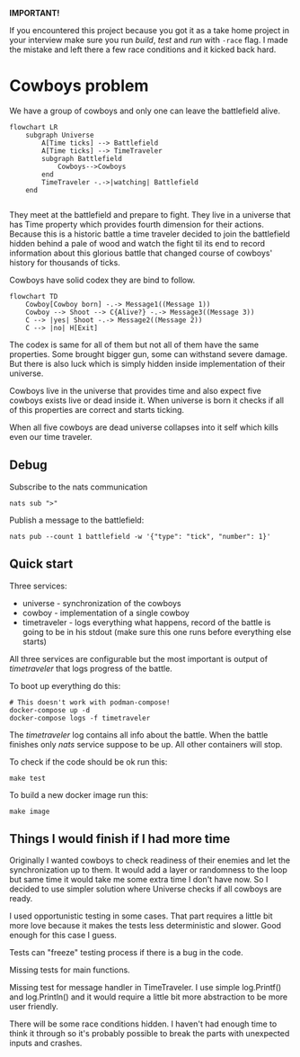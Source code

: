 **IMPORTANT!**

If you encountered this project because you got it as a take home project in your interview make sure you run _build_, _test_ and _run_ with `-race` flag. I made the mistake and left there a few race conditions and it kicked back hard.

# Cowboys problem

We have a group of cowboys and only one can leave the battlefield alive.

```mermaid
flowchart LR
    subgraph Universe
        A[Time ticks] --> Battlefield
        A[Time ticks] --> TimeTraveler
        subgraph Battlefield
            Cowboys-->Cowboys
        end
        TimeTraveler -.->|watching| Battlefield
    end
    
```

They meet at the battlefield and prepare to fight. They live in a universe that has Time property which provides fourth dimension for their actions. Because this is a historic battle a time traveler decided to join the battlefield hidden behind a pale of wood and watch the fight til its end to record information about this glorious battle that changed course of cowboys' history for thousands of ticks.

Cowboys have solid codex they are bind to follow.

```mermaid
flowchart TD
    Cowboy[Cowboy born] -.-> Message1((Message 1))
    Cowboy --> Shoot --> C{Alive?} -.-> Message3((Message 3))
    C --> |yes| Shoot -.-> Message2((Message 2))
    C --> |no| H[Exit]
```

The codex is same for all of them but not all of them have the same properties. Some brought bigger gun, some can withstand severe damage. But there is also luck which is simply hidden inside implementation of their universe.

Cowboys live in the universe that provides time and also expect five cowboys exists live or dead inside it. When universe is born it checks if all of this properties are correct and starts ticking.

When all five cowboys are dead universe collapses into it self which kills even our time traveler.


## Debug

Subscribe to the nats communication

    nats sub ">"

Publish a message to the battlefield:

    nats pub --count 1 battlefield -w '{"type": "tick", "number": 1}'

## Quick start

Three services:

* universe - synchronization of the cowboys
* cowboy - implementation of a single cowboy
* timetraveler - logs everything what happens, record of the battle is going to be in his stdout (make sure this one runs before everything else starts)

All three services are configurable but the most important is output of *timetraveler* that logs progress of the battle.

To boot up everything do this:

```shell
# This doesn't work with podman-compose!
docker-compose up -d
docker-compose logs -f timetraveler
```

The *timetraveler* log contains all info about the battle. When the battle finishes only *nats* service suppose to be up. All other containers will stop.

To check if the code should be ok run this:

```shell
make test
```

To build a new docker image run this:

```shell
make image
```

## Things I would finish if I had more time

Originally I wanted cowboys to check readiness of their enemies and let the synchronization up to them. It would add a layer or randomness
to the loop but same time it would take me some extra time I don't have now. So I decided to use simpler solution where Universe checks if
all cowboys are ready.

I used opportunistic testing in some cases. That part requires a little bit more love because it makes
the tests less deterministic and slower. Good enough for this case I guess.

Tests can "freeze" testing process if there is a bug in the code.

Missing tests for main functions.

Missing test for message handler in TimeTraveler. I use simple log.Printf() and log.Println() and it would require a little bit more abstraction to be more user friendly.

There will be some race conditions hidden. I haven't had enough time to think it through so it's probably possible to break the parts with unexpected inputs and crashes.

